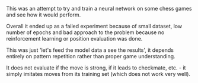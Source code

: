 This was an attempt to try and train a neural network on some chess games and see how it would perform.

Overall it ended up as a failed experiment because of small dataset, low number of epochs and bad approach to the problem because no reinforcement learning or position evaluation was done.

This was just 'let's feed the model data a see the results', it depends entirely on pattern repetition rather than proper game understanding.

It does not evaluate if the move is strong, if it leads to checkmate, etc. - it simply imitates moves from its training set (which does not work very well).
